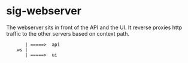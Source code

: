 # sig-webserver

The webserver sits in front of the API and the UI. It reverse proxies http traffic to the other servers based on context path.

```
       | =====>  api 
    ws |
       | =====>  ui

```


